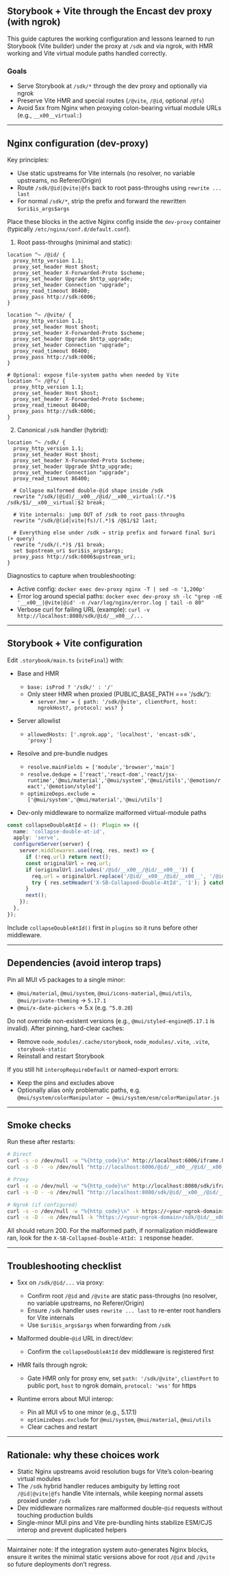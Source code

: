 ## Storybook + Vite through the Encast dev proxy (with ngrok)

This guide captures the working configuration and lessons learned to run Storybook (Vite builder) under the proxy at `/sdk` and via ngrok, with HMR working and Vite virtual module paths handled correctly.

### Goals
- Serve Storybook at `/sdk/*` through the dev proxy and optionally via ngrok
- Preserve Vite HMR and special routes (`/@vite`, `/@id`, optional `/@fs`)
- Avoid 5xx from Nginx when proxying colon-bearing virtual module URLs (e.g., `__x00__virtual:`)

---

## Nginx configuration (dev-proxy)

Key principles:
- Use static upstreams for Vite internals (no resolver, no variable upstreams, no Referer/Origin)
- Route `/sdk/@id|@vite|@fs` back to root pass-throughs using `rewrite ... last`
- For normal `/sdk/*`, strip the prefix and forward the rewritten `$uri$is_args$args`

Place these blocks in the active Nginx config inside the `dev-proxy` container (typically `/etc/nginx/conf.d/default.conf`).

1) Root pass-throughs (minimal and static):

```nginx
location ^~ /@id/ {
  proxy_http_version 1.1;
  proxy_set_header Host $host;
  proxy_set_header X-Forwarded-Proto $scheme;
  proxy_set_header Upgrade $http_upgrade;
  proxy_set_header Connection "upgrade";
  proxy_read_timeout 86400;
  proxy_pass http://sdk:6006;
}

location ^~ /@vite/ {
  proxy_http_version 1.1;
  proxy_set_header Host $host;
  proxy_set_header X-Forwarded-Proto $scheme;
  proxy_set_header Upgrade $http_upgrade;
  proxy_set_header Connection "upgrade";
  proxy_read_timeout 86400;
  proxy_pass http://sdk:6006;
}

# Optional: expose file-system paths when needed by Vite
location ^~ /@fs/ {
  proxy_http_version 1.1;
  proxy_set_header Host $host;
  proxy_set_header X-Forwarded-Proto $scheme;
  proxy_read_timeout 86400;
  proxy_pass http://sdk:6006;
}
```

2) Canonical `/sdk` handler (hybrid):

```nginx
location ^~ /sdk/ {
  proxy_http_version 1.1;
  proxy_set_header Host $host;
  proxy_set_header X-Forwarded-Proto $scheme;
  proxy_set_header Upgrade $http_upgrade;
  proxy_set_header Connection "upgrade";
  proxy_read_timeout 86400;

  # Collapse malformed double-@id shape inside /sdk
  rewrite ^/sdk/(@id)/__x00__/@id/__x00__virtual:(/.*)$ /sdk/$1/__x00__virtual:$2 break;

  # Vite internals: jump OUT of /sdk to root pass-throughs
  rewrite ^/sdk/@(id|vite|fs)/(.*)$ /@$1/$2 last;

  # Everything else under /sdk → strip prefix and forward final $uri (+ query)
  rewrite ^/sdk/(.*)$ /$1 break;
  set $upstream_uri $uri$is_args$args;
  proxy_pass http://sdk:6006$upstream_uri;
}
```

Diagnostics to capture when troubleshooting:
- Active config: `docker exec dev-proxy nginx -T | sed -n '1,200p'`
- Error log around special paths: `docker exec dev-proxy sh -lc "grep -nE '__x00__|@vite|@id' -n /var/log/nginx/error.log | tail -n 80"`
- Verbose curl for failing URL (example): `curl -v http://localhost:8080/sdk/@id/__x00__/...`

---

## Storybook + Vite configuration

Edit `.storybook/main.ts` (`viteFinal`) with:

- Base and HMR
  - `base: isProd ? '/sdk/' : '/'`
  - Only steer HMR when proxied (PUBLIC_BASE_PATH === '/sdk/'):
    - `server.hmr = { path: '/sdk/@vite', clientPort, host: ngrokHost?, protocol: wss? }`

- Server allowlist
  - `allowedHosts: ['.ngrok.app', 'localhost', 'encast-sdk', 'proxy']`

- Resolve and pre-bundle nudges
  - `resolve.mainFields = ['module','browser','main']`
  - `resolve.dedupe = ['react','react-dom','react/jsx-runtime','@mui/material','@mui/system','@mui/utils','@emotion/react','@emotion/styled']`
  - `optimizeDeps.exclude = ['@mui/system','@mui/material','@mui/utils']`

- Dev-only middleware to normalize malformed virtual-module paths

```ts
const collapseDoubleAtId = (): Plugin => ({
  name: 'collapse-double-at-id',
  apply: 'serve',
  configureServer(server) {
    server.middlewares.use((req, res, next) => {
      if (!req.url) return next();
      const originalUrl = req.url;
      if (originalUrl.includes('/@id/__x00__/@id/__x00__')) {
        req.url = originalUrl.replace('/@id/__x00__/@id/__x00__', '/@id/__x00__');
        try { res.setHeader('X-SB-Collapsed-Double-AtId', '1'); } catch {}
      }
      next();
    });
  },
});
```

Include `collapseDoubleAtId()` first in `plugins` so it runs before other middleware.

---

## Dependencies (avoid interop traps)

Pin all MUI v5 packages to a single minor:
- `@mui/material`, `@mui/system`, `@mui/icons-material`, `@mui/utils`, `@mui/private-theming` → `5.17.1`
- `@mui/x-date-pickers` → 5.x (e.g. `^5.0.20`)

Do not override non-existent versions (e.g., `@mui/styled-engine@5.17.1` is invalid). After pinning, hard-clear caches:
- Remove `node_modules/.cache/storybook`, `node_modules/.vite`, `.vite`, `storybook-static`
- Reinstall and restart Storybook

If you still hit `interopRequireDefault` or named-export errors:
- Keep the pins and excludes above
- Optionally alias only problematic paths, e.g. `@mui/system/colorManipulator → @mui/system/esm/colorManipulator.js`

---

## Smoke checks

Run these after restarts:

```bash
# Direct
curl -s -o /dev/null -w "%{http_code}\n" http://localhost:6006/iframe.html
curl -s -D - -o /dev/null "http://localhost:6006/@id/__x00__/@id/__x00__virtual:/@storybook/builder-vite/vite-app.js" | awk '/^HTTP\//{print $2}'

# Proxy
curl -s -o /dev/null -w "%{http_code}\n" http://localhost:8080/sdk/iframe.html
curl -s -D - -o /dev/null "http://localhost:8080/sdk/@id/__x00__/@id/__x00__virtual:/@storybook/builder-vite/vite-app.js" | awk '/^HTTP\//{print $2}'

# Ngrok (if configured)
curl -s -o /dev/null -w "%{http_code}\n" -k https://<your-ngrok-domain>/sdk/iframe.html
curl -s -D - -o /dev/null -k "https://<your-ngrok-domain>/sdk/@id/__x00__/@id/__x00__virtual:/@storybook/builder-vite/vite-app.js" | awk '/^HTTP\//{print $2}'
```

All should return 200. For the malformed path, if normalization middleware ran, look for the `X-SB-Collapsed-Double-AtId: 1` response header.

---

## Troubleshooting checklist

- 5xx on `/sdk/@id/...` via proxy:
  - Confirm root `/@id` and `/@vite` are static pass-throughs (no resolver, no variable upstreams, no Referer/Origin)
  - Ensure `/sdk` handler uses `rewrite ... last` to re-enter root handlers for Vite internals
  - Use `$uri$is_args$args` when forwarding from `/sdk`

- Malformed double-`@id` URL in direct/dev:
  - Confirm the `collapseDoubleAtId` dev middleware is registered first

- HMR fails through ngrok:
  - Gate HMR only for proxy env, set `path: '/sdk/@vite'`, `clientPort` to public port, `host` to ngrok domain, `protocol: 'wss'` for https

- Runtime errors about MUI interop:
  - Pin all MUI v5 to one minor (e.g., 5.17.1)
  - `optimizeDeps.exclude` for `@mui/system`, `@mui/material`, `@mui/utils`
  - Clear caches and restart

---

## Rationale: why these choices work

- Static Nginx upstreams avoid resolution bugs for Vite’s colon-bearing virtual modules
- The `/sdk` hybrid handler reduces ambiguity by letting root `/@id|@vite|@fs` handle Vite internals, while keeping normal assets proxied under `/sdk`
- Dev middleware normalizes rare malformed double-`@id` requests without touching production builds
- Single-minor MUI pins and Vite pre-bundling hints stabilize ESM/CJS interop and prevent duplicated helpers

---

Maintainer note: If the integration system auto-generates Nginx blocks, ensure it writes the minimal static versions above for root `/@id` and `/@vite` so future deployments don’t regress.


